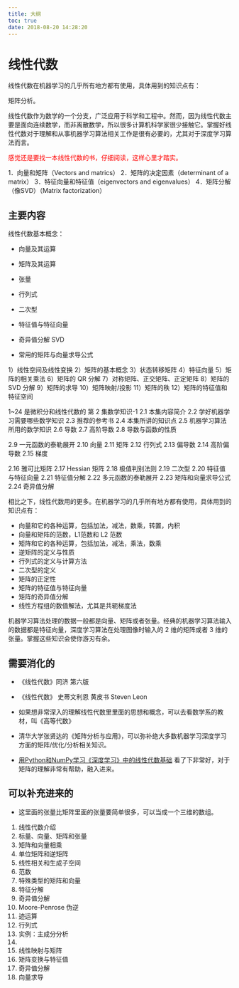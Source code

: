 ```yaml
---
title: 大纲
toc: true
date: 2018-08-20 14:28:20
---
```

# 线性代数

线性代数在机器学习的几乎所有地方都有使用，具体用到的知识点有：

矩阵分析。

线性代数作为数学的一个分支，广泛应用于科学和工程中。然而，因为线性代数主要是面向连续数学，而非离散数学，所以很多计算机科学家很少接触它。掌握好线性代数对于理解和从事机器学习算法相关工作是很有必要的，尤其对于深度学习算法而言。

<span style="color:red;">感觉还是要找一本线性代数的书，仔细阅读，这样心里才踏实。</span>



1．向量和矩阵（Vectors and matrics）
2．矩阵的决定因素（determinant of a matrix）
3．特征向量和特征值（eigenvectors and eigenvalues）
4．矩阵分解（像SVD）（Matrix factorization）



## 主要内容

线性代数基本概念：

- 向量及其运算
- 矩阵及其运算
- 张量
- 行列式
- 二次型
- 特征值与特征向量


- 奇异值分解 SVD
- 常用的矩阵与向量求导公式





1）线性空间及线性变换
2）矩阵的基本概念
3）状态转移矩阵
4）特征向量
5）矩阵的相关乘法
6）矩阵的 QR 分解
7）对称矩阵、正交矩阵、正定矩阵
8）矩阵的 SVD 分解
9）矩阵的求导
10）矩阵映射/投影
11）矩阵的秩
12）矩阵的特征值和特征空间




1~24 是微积分和线性代数的
第 2 集数学知识-1
2.1 本集内容简介
2.2 学好机器学习需要哪些数学知识
2.3 推荐的参考书
2.4 本集所讲的知识点
2.5 机器学习算法所用的数学知识
2.6 导数
2.7 高阶导数
2.8 导数与函数的性质


2.9 一元函数的泰勒展开
2.10 向量
2.11 矩阵
2.12 行列式
2.13 偏导数
2.14 高阶偏导数
2.15 梯度

2.16 雅可比矩阵
2.17 Hessian 矩阵
2.18 极值判别法则
2.19 二次型
2.20 特征值与特征向量
2.21 特征值分解
2.22 多元函数的泰勒展开
2.23 矩阵和向量求导公式
2.24 奇异值分解




相比之下，线性代数用的更多。在机器学习的几乎所有地方都有使用，具体用到的知识点有：

- 向量和它的各种运算，包括加法，减法，数乘，转置，内积
- 向量和矩阵的范数，L1范数和 L2 范数
- 矩阵和它的各种运算，包括加法，减法，乘法，数乘
- 逆矩阵的定义与性质
- 行列式的定义与计算方法
- 二次型的定义
- 矩阵的正定性
- 矩阵的特征值与特征向量
- 矩阵的奇异值分解
- 线性方程组的数值解法，尤其是共轭梯度法



机器学习算法处理的数据一般都是向量、矩阵或者张量。经典的机器学习算法输入的数据都是特征向量，深度学习算法在处理图像时输入的 2 维的矩阵或者 3 维的张量。掌握这些知识会使你游刃有余。




## 需要消化的

- 《线性代数》同济 第六版
- 《线性代数》 史蒂文利恩 黄皮书 Steven Leon
- 如果想非常深入的理解线性代数里里面的思想和概念，可以去看数学系的教材，叫《高等代数》
- 清华大学张贤达的《矩阵分析与应用》，可以弥补绝大多数机器学习深度学习方面的矩阵/优化/分析相关知识。

- [ 用Python和NumPy学习《深度学习》中的线性代数基础](https://mp.weixin.qq.com/s?__biz=MzA3MzI4MjgzMw==&mid=2650742247&idx=4&sn=04a0db41941d6e7b438149abcb17f86f&chksm=871ad999b06d508fabaeaed126925125f29c05c4e9cffc114f780312ee5cafeacb82bca22866&mpshare=1&scene=1&srcid=05158upcR4K5uQizD0RwbruL#rd) 看了下非常好，对于矩阵的理解非常有帮助，融入进来。

## 可以补充进来的

- 这里面的张量比矩阵里面的张量要简单很多，可以当成一个三维的数组。



1. 线性代数介绍
2. 标量、向量、矩阵和张量
3. 矩阵和向量相乘
4. 单位矩阵和逆矩阵
5. 线性相关和生成子空间
6. 范数
7. 特殊类型的矩阵和向量
8. 特征分解
9. 奇异值分解
10. Moore-Penrose 伪逆
11. 迹运算
12. 行列式
13. 实例：主成分分析
14.
15. 线性映射与矩阵
16. 矩阵变换与特征值
17. 奇异值分解
18. 向量求导
